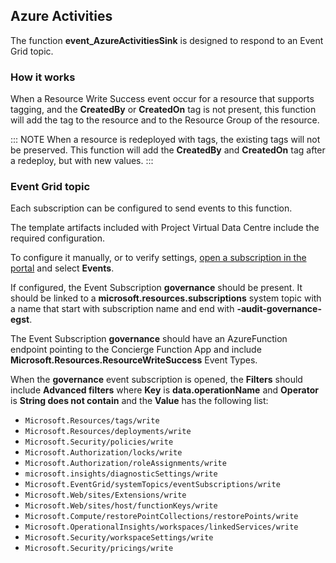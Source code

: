 ## Azure Activities

The function **event_AzureActivitiesSink** is designed to respond to an Event Grid topic.

### How it works

When a Resource Write Success event occur for a resource that supports tagging, and the **CreatedBy** or **CreatedOn** tag is not present, this function will add the tag to the resource and to the Resource Group of the resource.

::: NOTE
When a resource is redeployed with tags, the existing tags will not be preserved.
This function will add the **CreatedBy** and **CreatedOn** tag after a redeploy, but with new values.
:::

### Event Grid topic

Each subscription can be configured to send events to this function.

The template artifacts included with Project Virtual Data Centre include the required configuration.

To configure it manually, or to verify settings, [open a subscription in the portal](https://portal.azure.com/#blade/Microsoft_Azure_Billing/SubscriptionsBlade) and select **Events**.

If configured, the Event Subscription **governance** should be present. It should be linked to a **microsoft.resources.subscriptions** system topic with a name that start with subscription name and end with **-audit-governance-egst**.

The Event Subscription **governance** should have an AzureFunction endpoint pointing to the Concierge Function App and include **Microsoft.Resources.ResourceWriteSuccess** Event Types.

When the **governance** event subscription is opened, the **Filters** should include **Advanced filters** where **Key** is **data.operationName** and **Operator** is **String does not contain** and the **Value** has the following list:

* `Microsoft.Resources/tags/write`
* `Microsoft.Resources/deployments/write`
* `Microsoft.Security/policies/write`
* `Microsoft.Authorization/locks/write`
* `Microsoft.Authorization/roleAssignments/write`
* `microsoft.insights/diagnosticSettings/write`
* `Microsoft.EventGrid/systemTopics/eventSubscriptions/write`
* `Microsoft.Web/sites/Extensions/write`
* `Microsoft.Web/sites/host/functionKeys/write`
* `Microsoft.Compute/restorePointCollections/restorePoints/write`
* `Microsoft.OperationalInsights/workspaces/linkedServices/write`
* `Microsoft.Security/workspaceSettings/write`
* `Microsoft.Security/pricings/write`
